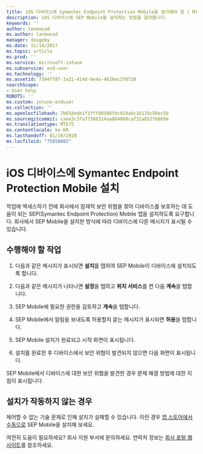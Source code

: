 ```yaml
---
title: iOS 디바이스에 Symantec Endpoint Protection Mobile을 설치해야 함 | Microsoft Docs
description: iOS 디바이스에 SEP Mobile을 설치하는 방법을 알아봅니다.
keywords: ''
author: lenewsad
ms.author: lanewsad
manager: dougeby
ms.date: 11/14/2017
ms.topic: article
ms.prod: ''
ms.service: microsoft-intune
ms.subservice: end-user
ms.technology: ''
ms.assetid: 7394ff8f-3a21-414d-be4a-4626ec370720
searchScope:
- User help
ROBOTS: ''
ms.custom: intune-enduser
ms.collection: ''
ms.openlocfilehash: 7b65dede1f1fff80508fdcd19adc1b119c50ec5b
ms.sourcegitcommit: caee3c3fa77586314aa8040b0caf32a0527b669e
ms.translationtype: MTE75
ms.contentlocale: ko-KR
ms.lasthandoff: 01/10/2020
ms.locfileid: "75858882"
---
```

# <a name="install-symantec-endpoint-protection-mobile-on-your-ios-device"></a>iOS 디바이스에 Symantec Endpoint Protection Mobile 설치

작업에 액세스하기 전에 회사에서 잠재적 보안 위협을 찾아 디바이스를 보호하는 데 도움이 되는 SEP(Symantec Endpoint Protection) Mobile 앱을 설치하도록 요구합니다. 회사에서 SEP Mobile을 설치한 방식에 따라 디바이스에 다른 메시지가 표시될 수 있습니다.

## <a name="what-you-need-to-do"></a>수행해야 할 작업

1. 다음과 같은 메시지가 표시되면 **설치**를 탭하여 SEP Mobile이 디바이스에 설치되도록 합니다.

2. 다음과 같은 메시지가 나타나면 **설정**을 탭하고 **위치 서비스**를 켠 다음 **계속**을 탭합니다.

3. SEP Mobile에 필요한 권한을 검토하고 **계속**을 탭합니다.

4. SEP Mobile에서 알림을 보내도록 허용할지 묻는 메시지가 표시되면 **허용**을 탭합니다.

5. SEP Mobile 설치가 완료되고 시작 화면이 표시됩니다.

6. 설치를 완료한 후 디바이스에서 보안 위협이 발견되지 않으면 다음 화면이 표시됩니다.

SEP Mobile에서 디바이스에 대한 보안 위협을 발견한 경우 문제 해결 방법에 대한 지침이 표시됩니다.

## <a name="if-the-installation-doesnt-work"></a>설치가 작동하지 않는 경우

제어할 수 없는 기술 문제로 인해 설치가 실패할 수 있습니다. 이런 경우 [앱 스토어에서 수동으로](https://itunes.apple.com/app/sep-mobile/id695620821) SEP Mobile을 설치해 보세요.

여전히 도움이 필요하세요? 회사 지원 부서에 문의하세요. 연락처 정보는 [회사 포털 웹 사이트](https://go.microsoft.com/fwlink/?linkid=2010980)를 참조하세요.

